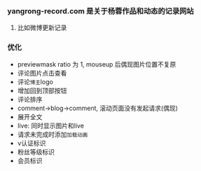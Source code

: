 ### yangrong-record.com 是关于杨蓉作品和动态的记录网站

01. 比如微博更新记录

### 优化

* previewmask ratio 为 1, mouseup 后偶现图片位置不复原
* 评论图片点击查看
* 评论`博主`logo
* 增加回到顶部按钮
* 评论排序
* comment->blog->comment, 滚动页面没有发起请求(偶现)
* 展开全文
* live: 同时显示图片和live
* 请求未完成时添加`加载动画`
* v认证标识
* 粉丝等级标识
* 会员标识
